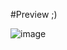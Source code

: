 #Preview ;)

![image](https://github.com/digismiths-club/gsap-practice/assets/117354227/3059ae81-f9a0-4961-9563-14c9c3e0be1b)
